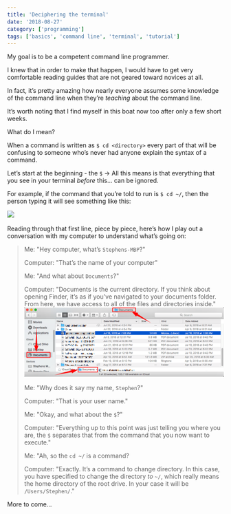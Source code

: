 ```yaml
---
title: 'Deciphering the terminal'
date: '2018-08-27'
category: ['programming']
tags: ['basics', 'command line', 'terminal', 'tutorial']
---
```


My goal is to be a competent command line programmer.

I knew that in order to make that happen, I would have to get very comfortable reading guides that are not geared toward novices at all.

In fact, it’s pretty amazing how nearly everyone assumes some knowledge of the command line when they’re _teaching_ about the command line.

It’s worth noting that I find myself in this boat now too after only a few short weeks.

What do I mean?

When a command is written as `$ cd <directory>` every part of that will be confusing to someone who’s never had anyone explain the syntax of a command.

Let’s start at the beginning - the `$` -> All this means is that everything that you see in your terminal _before_ this… can be ignored.

For example, if the command that you’re told to run is `$ cd ~/`, then the person typing it will see something like this:

![](/wp-content/uploads/2018/08/89EEDDFE-7075-4924-A697-7CD996968D49.png)

Reading through that first line, piece by piece, here’s how I play out a conversation with my computer to understand what’s going on:

> Me: "Hey computer, what’s `Stephens-MBP`?"
>
> Computer: "That’s the name of your computer"
>
> Me: "And what about `Documents`?"
>
> Computer: "Documents is the current directory. If you think about opening Finder, it’s as if you’ve navigated to your documents folder. From here, we have access to all of the files and directories inside."
> ![](./img1.png)
>
> Me: "Why does it say my name, `Stephen`?"
>
> Computer: "That is your user name."
>
> Me: "Okay, and what about the `$`?"
>
> Computer: "Everything up to this point was just telling you where you are, the `$` separates that from the command that you now want to execute."
>
> Me: "Ah, so the `cd ~/` is a command?
>
> Computer: "Exactly. It’s a command to change directory. In this case, you have specified to change the directory _to_ `~/`, which really means the home directory of the root drive. In your case it will be `/Users/Stephen/`."

More to come...
